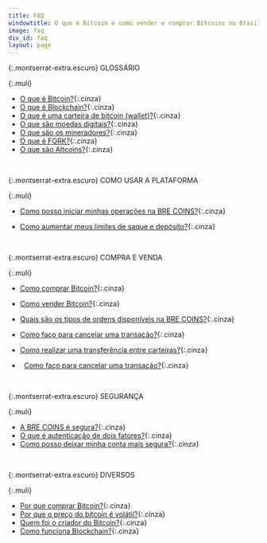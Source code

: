 ```yaml
---
title: FAQ
windowtitle: O que é Bitcoin e como vender e comprar Bitcoins no Brasil?
image: faq
div_id: faq
layout: page
---
```


{:.montserrat-extra.escuro}
GLOSSÁRIO

{:.muli}

*   [O que é Bitcoin?](/faq/o-que-e-bitcoin.html "O que é Bitcoin?"){:.cinza}
*   [O que é Blockchain?](/faq/o-que-e-blockchain.html "O que é Blockchain?"){:.cinza}
*   [O que é uma carteira de bitcoin (wallet)?](/faq/o-que-e-uma-carteira-de-bitcoin.html "O que é uma carteira de bitcoin (wallet)?"){:.cinza}
*   [O que são moedas digitais?](/faq/o-que-sao-moedas-digitais.html "O que são moedas digitais?"){:.cinza}
*   [O que são os mineradores?](/faq/o-que-sao-os-mineradores.html "O que são os mineradores?"){:.cinza}
*   [O que é FORK?](/faq/o-que-e-fork.html "O que é FORK?"){:.cinza}
*   [O que são Altcoins?](/faq/o-que-sao-altcoins.html "O que são Altcoins?"){:.cinza}

   
   &nbsp;
   
{:.montserrat-extra.escuro}
COMO USAR A PLATAFORMA

{:.muli}
*   [Como posso iniciar minhas operações na BRE COINS?](/faq/como-posso-iniciair-minhas-operacoes-na-bre-coins.html "Como posso iniciar minhas operações na BRE COINS?"){:.cinza}
* [Como aumentar meus limites de saque e depósito?](/faq/como-aumentar-meus-limites-de-saque-e-deposito.html "Como aumentar meus limites de saque e depósito?"){:.cinza}

   
   &nbsp;
   
{:.montserrat-extra.escuro}
COMPRA E VENDA

{:.muli}
*   [Como comprar Bitcoin?](/faq/como-comprar-bitcoin.html "Como Comprar Bitcoin?"){:.cinza}
*   [Como vender Bitcoin?](/faq/como-vender-bitcoin.html "Como Vender Bitcoin?"){:.cinza}
*   [Quais são os tipos de ordens disponíveis na BRE COINS?](/faq/tipos-de-ordens-disponiveis-na-bre-coins.html "Quais são os tipos de ordens disponíveis na BRE COINS?"){:.cinza}
*   [Como faço para cancelar uma transação?](/faq/como-faco-para-cancelar-uma-transacao.html "Como faço para cancelar uma transação?"){:.cinza}
*   [Como realizar uma transferência entre carteiras?](/faq/como-realizar-uma-transferencia-entre-carteiras.html "Como realizar uma transferência entre carteiras?"){:.cinza}
*   [Como faço para cancelar uma transação?](/faq/como-aumentar-meus-limites-de-saque-e-deposito.html "Como faço para cancelar uma transaçãosito?"){:.cinza}

   
   &nbsp;
   
{:.montserrat-extra.escuro}
SEGURANÇA

{:.muli}
*   [A BRE COINS é segura?](/faq/a-bre-coins-e-segura.html "A BRE COINS é segura?"){:.cinza}
*   [O que é autenticação de dois fatores?](/faq/o-que-e-autenticacao-de-dois-fatores.html "O que é autenticação de dois fatores?"){:.cinza}
*   [Como posso deixar minha conta mais segura?](/faq/como-posso-deixar-minha-conta-mais-segura.html "Como posso deixar minha conta mais segura?"){:.cinza}

   
   &nbsp;
   
{:.montserrat-extra.escuro}
DIVERSOS

{:.muli}
*   [Por que comprar Bitcoin?](/faq/porque-comprar-bitcoin.html "Por que comprar Bitcoin?"){:.cinza}
*   [Por que o preço do bitcoin é volátil?](/faq/porque-o-preco-do-bitcoin-e-volatil.html "Por que o preço do bitcoin é volátil?"){:.cinza}
*   [Quem foi o criador do Bitcoin?](/faq/quem-foi-o-criador-do-bitcoin.html "Quem foi o criador do Bitcoin?"){:.cinza}
*   [Como funciona Blockchain?](/faq/como-funciona-o-blockchain.html "Como funciona Blockchain?"){:.cinza}

